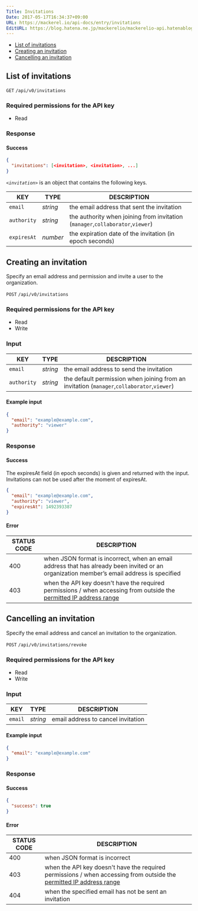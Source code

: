 ```yaml
---
Title: Invitations
Date: 2017-05-17T16:34:37+09:00
URL: https://mackerel.io/api-docs/entry/invitations
EditURL: https://blog.hatena.ne.jp/mackerelio/mackerelio-api.hatenablog.mackerel.io/atom/entry/10328749687247575586
---
```


<ul class="internal-nav">
  <li><a href="#list">List of invitations</a></li>
  <li><a href="#create">Creating an invitation</a></li>
  <li><a href="#revoke">Cancelling an invitation</a></li>
</ul>


<h2 id="list">List of invitations</h2>

<p class="type-get">
  <code>GET</code>
  <code>/api/v0/invitations</code>
</p>

### Required permissions for the API key

<ul class="api-key">
  <li class="label-read">Read</li>
</ul>

### Response

#### Success

```json
{
  "invitations": [<invitation>, <invitation>, ...]
}
```

<i>`<invitation>`</i> is an object that contains the following keys.

| KEY         | TYPE     | DESCRIPTION                                                 |
| --------    | ------   | -----------                                                 |
| `email`     | *string* | the email address that sent the invitation                                |
| `authority` | *string* | the authority when joining from invitation (`manager`,`collaborator`,`viewer`) |
| `expiresAt` | *number* | the expiration date of the invitation (in epoch seconds)                                    |


<h2 id="create">Creating an invitation</h2>

Specify an email address and permission and invite a user to the organization.

<p class="type-post">
  <code>POST</code>
  <code>/api/v0/invitations</code>
</p>

### Required permissions for the API key

<ul class="api-key">
  <li class="label-read">Read</li>
  <li class="label-write">Write</li>
</ul>

### Input

| KEY             | TYPE            | DESCRIPTION                                                    |
| ------------    | --------------- | -------------------------------------------------------------- |
| `email`         | *string*          | the email address to send the invitation                                       |
| `authority`     | *string*          | the default permission when joining from an invitation  (`manager`,`collaborator`,`viewer`) |

#### Example input
```json
{
  "email": "example@example.com",
  "authority": "viewer"
}
```

### Response

#### Success

The expiresAt field (in epoch seconds) is given and returned with the input. Invitations can not be used after the moment of expiresAt.

```json
{
  "email": "example@example.com",
  "authority": "viewer",
  "expiresAt": 1492393387
}
```

#### Error

<table class="default api-error-table">
  <thead>
    <tr>
      <th class="status-code">STATUS CODE</th>
      <th class="description">DESCRIPTION</th>
    </tr>
  </thead>
  <tbody>
    <tr>
      <td>400</td>
      <td>when JSON format is incorrect, when an email address that has already been invited or an organization member’s email address is specified</td>
    </tr>
    <tr>
      <td>403</td>
      <td>when the API key doesn't have the required permissions / when accessing from outside the <a href="https://mackerel.io/docs/entry/faq/organization/ip-restriction" target="_blank">permitted IP address range</a></td>
    </tr>
  </tbody>
</table>

<h2 id="revoke">Cancelling an invitation</h2>

Specify the email address and cancel an invitation to the organization.

<p class="type-post">
  <code>POST</code>
  <code>/api/v0/invitations/revoke</code>
</p>

### Required permissions for the API key

<ul class="api-key">
  <li class="label-read">Read</li>
  <li class="label-write">Write</li>
</ul>

### Input

| KEY             | TYPE            | DESCRIPTION                                                    |
| ------------    | --------------- | -------------------------------------------------------------- |
| `email`         | *string*        | email address to cancel invitation                                   |

#### Example input

```json
{
  "email": "example@example.com"
}
```

### Response

#### Success

```json
{
  "success": true
}
```

#### Error

<table class="default api-error-table">
  <thead>
    <tr>
      <th class="status-code">STATUS CODE</th>
      <th class="description">DESCRIPTION</th>
    </tr>
  </thead>
  <tbody>
    <tr>
      <td>400</td>
      <td>when JSON format is incorrect</td>
    </tr>
    <tr>
      <td>403</td>
      <td>when the API key doesn't have the required permissions / when accessing from outside the <a href="https://mackerel.io/docs/entry/faq/organization/ip-restriction" target="_blank">permitted IP address range</a></td>
    </tr>
    <tr>
      <td>404</td>
      <td>when the specified email has not be sent an invitation</td>
    </tr>
  </tbody>
</table>

